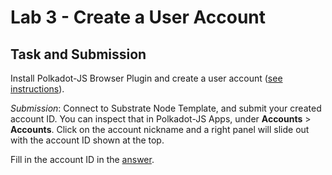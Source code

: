 # Lab 3 - Create a User Account

## Task and Submission

Install Polkadot-JS Browser Plugin and create a user account ([see instructions](https://wiki.polkadot.network/docs/learn-account-generation#polkadotjs-browser-plugin)).

_Submission_: Connect to Substrate Node Template, and submit your created account ID. You can inspect that in Polkadot-JS Apps, under **Accounts** > **Accounts**. Click on the account nickname and a right panel will slide out with the account ID shown at the top.

Fill in the account ID in the [answer](/your-lab-ans/03/ans.md).
